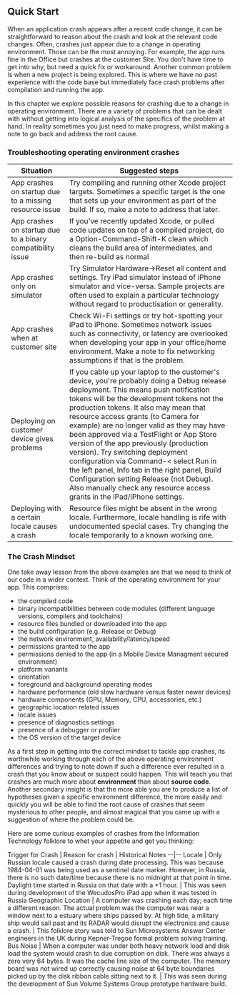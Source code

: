 ## Quick Start

When an application crash appears after a recent code change, it can be straightforward to reason about the crash and look at the relevant code changes.  Often, crashes just appear due to a change in operating environment.  Those can be the most annoying.  For example, the app runs fine in the Office but crashes at the customer Site.  You don't have time to get into why, but need a quick fix or workaround.  Another common problem is when a new project is being explored.  This is where we have no past experience with the code base but immediately face crash problems after compilation and running the app.

In this chapter we explore possible reasons for crashing due to a change in operating environment.  There are a variety of problems that can be dealt with without getting into logical analysis of the specifics of the problem at hand.  In reality sometimes you just need to make progress, whilst making a note to go back and address the root cause.

### Troubleshooting operating environment crashes

Situation | Suggested steps
-- | --
App crashes on startup due to a missing resource issue | Try compiling and running other Xcode project targets.  Sometimes a specific target is the one that sets up your environment as part of the build.  If so, make a note to address that later.
App crashes on startup due to a binary compatibility issue | If you've recently updated Xcode, or pulled code updates on top of a compiled project, do a Option-Command-Shift-K clean which cleans the build area of intermediates, and then re-build as normal
App crashes only on simulator | Try Simulator Hardware->Reset all content and settings.  Try iPad simulator instead of iPhone simulator and vice-versa. Sample projects are often used to explain a particular technology without regard to productisation or generality.
App crashes when at customer site | Check Wi-Fi settings or try hot-spotting your iPad to iPhone.  Sometimes network issues such as connectivity, or latency are overlooked when developing your app in your office/home environment.  Make a note to fix networking assumptions if that is the problem.
Deploying on customer device gives problems | If you cable up your laptop to the customer's device, you're probably doing a Debug release deployment.  This means push notification tokens will be the development tokens not the production tokens.  It also may mean that resource access grants (to Camera for example) are no longer valid as they may have been approved via a TestFlight or App Store version of the app previously (production version).  Try switching deployment configuration via Command-< select Run in the left panel, Info tab in the right panel, Build Configuration setting Release (not Debug).  Also manually check any resource access grants in the iPad/iPhone settings.
Deploying with a certain locale causes a crash | Resource files might be absent in the wrong locale.  Furthermore, locale handling is rife with undocumented special cases.  Try changing the locale temporarily to a known working one.

### The Crash Mindset

One take away lesson from the above examples are that we need to think of our code in a wider context.  Think of the operating environment for your app.  This comprises:
- the compiled code
- binary incompatibilities between code modules (different language versions, compilers and toolchains)
- resource files bundled or downloaded into the app
- the build configuration (e.g. Release or Debug)
- the network environment, availability/latency/speed
- permissions granted to the app
- permissions denied to the app (in a Mobile Device Managment secured environment)
- platform variants
- orientation
- foreground and background operating modes
- hardware performance (old slow hardware versus faster newer devices)
- hardware components (GPU, Memory, CPU, accessories, etc.)
- geographic location related issues
- locale issues
- presence of diagnostics settings
- presence of a debugger or profiler
- the OS version of the target device

As a first step in getting into the correct mindset to tackle app crashes, its worthwhile working through each of the above operating environment differences and trying to note down if such a difference ever resulted in a crash that you know about or suspect could happen.  This will teach you that crashes are much more about **environment** than about **source code**.  Another secondary insight is that the more able you are to produce a list of hypotheses given a specific environment difference, the more easily and quickly you will be able to find the root cause of crashes that seem mysterious to other people, and almost magical that you came up with a suggestion of where the problem could be.

Here are some curious examples of crashes from the Information Technology folklore to whet your appetite and get you thinking:

Trigger for Crash | Reason for crash | Historical Notes
--|--
Locale | Only Russian locale caused a crash during date processing.  This was because 1984-04-01 was being used as a sentinel date marker.  However, in Russia, there is no such date/time because there is no midnight at that point in time.  Daylight time started in Russia on that date with a +1 hour. | This was seen during development of the WecudosPro iPad app when it was tested in Russia
Geographic Location | A computer was crashing each day; each time a different reason.  The actual problem was the computer was near a window next to a estuary where ships passed by.  At high tide, a military ship would sail past and its RADAR would disrupt the electronics and cause a crash. | This folklore story was told to Sun Microsystems Answer Center engineers in the UK during Kepner-Tregoe formal problem solving training.
Bus Noise | When a computer was under both heavy network load and disk load the system would crash to due corruption on disk.  There was always a zero very 64 bytes.  It was the cache line size of the computer.  The memory board was not wired up correctly causing noise at 64 byte boundaries picked up by the disk ribbon cable sitting next to it. | This was seen during the development of Sun Volume Systems Group prototype hardware build.
